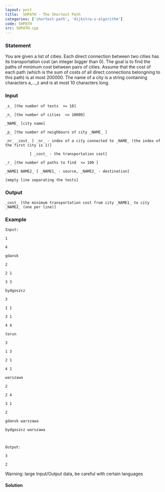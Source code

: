 ```yaml
---
layout: post
title:  SHPATH - The Shortest Path
categories: ['shortest-path', 'dijkstra-s-algorithm']
code: SHPATH
src: SHPATH.cpp
---
```


### **Statement**

You are given a list of cities. Each direct connection between two cities has
its transportation cost (an integer bigger than 0). The goal is to find the
paths of minimum cost between pairs of cities. Assume that the cost of each
path (which is the sum of costs of all direct connections belongning to this
path) is at most 200000. The name of a city is a string containing characters
a,...,z and is at most 10 characters long.

### Input

    
    
    _s_ [the number of tests  <= 10]
    _n_ [the number of cities  <= 10000]
    _NAME_ [city name]
    _p_ [the number of neighbours of city _NAME_ ]
    _nr_ _cost_ [ _nr_ - index of a city connected to _NAME_ (the index of the first city is 1)]
               [ _cost_ - the transportation cost]
    _r_ [the number of paths to find  <= 100 ]
    _NAME1 NAME2_ [ _NAME1_ - source, _NAME2_ - destination]
    [empty line separating the tests]
    

### Output

    
    
    _cost_ [the minimum transportation cost from city _NAME1_ to city _NAME2_ (one per line)]
    

### Example

    
    
    Input:
    1
    4
    gdansk
    2
    2 1
    3 3
    bydgoszcz
    3
    1 1
    3 1
    4 4
    torun
    3
    1 3
    2 1
    4 1
    warszawa
    2
    2 4
    3 1
    2
    gdansk warszawa
    bydgoszcz warszawa
    
    Output:
    3
    2
    

Warning: large Input/Output data, be careful with certain languages



#### **Solution**



